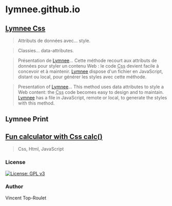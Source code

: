 # lymnee.github.io

## [Lymnee Css](https://lymnee.github.io/css/index.html)

> Attributs de données avec… style.

> Classies… data-attributes.

> Présentation de [Lymnee](https://github.com/lymnee/lymnee)… Cette méthode recourt aux attributs de données pour styler un contenu Web : le code <abbr title="Cascading Styles Sheets">Css</abbr> devient facile à concevoir et à maintenir. [Lymnee](https://github.com/lymnee/lymnee) dispose d'un fichier en JavaScript, distant ou local, pour générer les styles avec cette méthode. 

> Presentation of [Lymnee](https://github.com/lymnee/lymnee)… This method uses data attributes to style a Web content: the <abbr title="Cascading Styles Sheets">Css</abbr> code becomes easy to design and to maintain. [Lymnee](https://github.com/lymnee/lymnee) has a file in JavaScript, remote or local, to generate the styles with this method.

## Lymnee Print

## [Fun calculator with Css calc()](https://lymnee.github.io/css-calculator.html)


> Css, Html, JavaScript

### License

[![License: GPL v3](https://img.shields.io/badge/License-GPLv3-blue.svg)](https://www.gnu.org/licenses/gpl-3.0)

### Author

Vincent Top-Roulet
